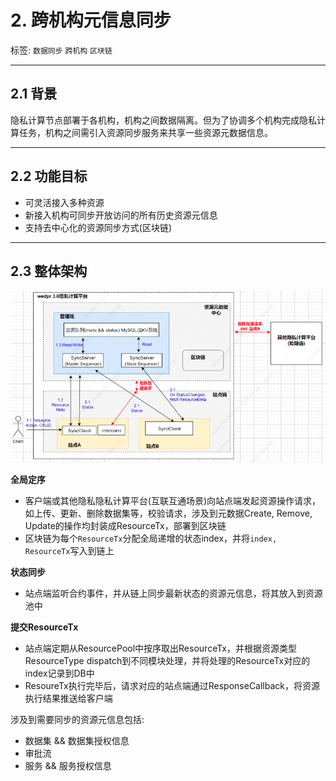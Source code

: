# 2. 跨机构元信息同步

标签: ``数据同步`` ``跨机构`` ``区块链``

----

## 2.1 背景

隐私计算节点部署于各机构，机构之间数据隔离。但为了协调多个机构完成隐私计算任务，机构之间需引入资源同步服务来共享一些资源元数据信息。

*******
## 2.2 功能目标

- 可灵活接入多种资源
- 新接入机构可同步开放访问的所有历史资源元信息
- 支持去中心化的资源同步方式(区块链)

*******
## 2.3 整体架构

![](../../images/design/sync.png)

**全局定序**
- 客户端或其他隐私隐私计算平台(互联互通场景)向站点端发起资源操作请求，如上传、更新、删除数据集等，校验请求，涉及到元数据Create, Remove, Update的操作均封装成ResourceTx，部署到区块链
- 区块链为每个`ResourceTx`分配全局递增的状态index，并将`index, ResourceTx`写入到链上

**状态同步**
- 站点端监听合约事件，并从链上同步最新状态的资源元信息，将其放入到资源池中

**提交ResourceTx**

- 站点端定期从ResourcePool中按序取出ResourceTx，并根据资源类型ResourceType dispatch到不同模块处理，并将处理的ResourceTx对应的index记录到DB中
- ResoureTx执行完毕后，请求对应的站点端通过ResponseCallback，将资源执行结果推送给客户端

涉及到需要同步的资源元信息包括:

- 数据集 && 数据集授权信息
- 审批流
- 服务 && 服务授权信息


